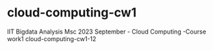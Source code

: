 # cloud-computing-cw1
IIT Bigdata Analysis Msc 2023 September - Cloud Computing -Course work1
cloud-computing-cw1-12